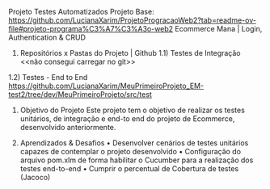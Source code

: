 Projeto Testes Automatizados
Projeto Base: https://github.com/LucianaXarim/ProjetoProgracaoWeb2?tab=readme-ov-file#projeto-programa%C3%A7%C3%A3o-web2 
Ecommerce Mana | Login, Authentication & CRUD
1) Repositórios x Pastas do Projeto | Github
1.1) Testes de Integração
   <<não consegui carregar no git>>

1.2) Testes - End to End
https://github.com/LucianaXarim/MeuPrimeiroProjeto_EM-test2/tree/dev/MeuPrimeiroProjeto/src/test


1) Objetivo do Projeto
Este projeto tem o objetivo de realizar os testes unitários, de integração e end-to end do projeto de Ecommerce, desenvolvido anteriormente.


2) Aprendizados & Desafios
•	Desenvolver cenários de testes unitários capazes de contemplar o projeto desenvolvido 
•	Configuração do arquivo pom.xlm de forma habilitar o Cucumber para a realização dos testes end-to-end
•	Cumprir o percentual de Cobertura de testes (Jacoco)
